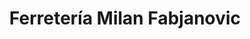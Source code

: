 ---
title: "Ferretería Milan Fabjanovic"
url: /puerto-montt/ferreteria-milan-fabjanovic/
shop: Eisenwaren
---